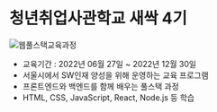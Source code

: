 # 청년취업사관학교 새싹 4기
![웹풀스택교육과정](https://user-images.githubusercontent.com/108252916/209308188-f2f0a06d-cbd8-484b-9f46-d49f533f87cb.gif)

- 교육기간 : 2022년 06월 27일 ~ 2022년 12월 30일
- 서울시에서 SW인재 양성을 위해 운영하는 교육 프로그램
- 프론트엔드와 백엔드를 함께 배우는 풀스택 과정
- HTML, CSS, JavaScript, React, Node.js 등 학습
